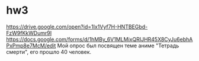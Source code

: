 # hw3
https://drive.google.com/open?id=1Ix1Vyf7H-HNTBEGbd-FzW9fKkWDumr9I
https://docs.google.com/forms/d/1hMBy_6V1MLMixQRIJHR45X8CyJu6ebhAPxPmp8e7McM/edit
Мой опрос был посвящен теме аниме "Тетрадь смерти", его прошло 40 человек. 
